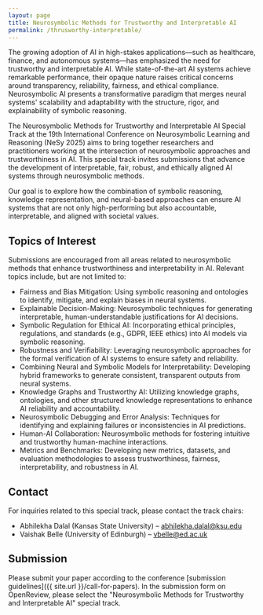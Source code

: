 ```yaml
---
layout: page
title: Neurosymbolic Methods for Trustworthy and Interpretable AI
permalink: /thrusworthy-interpretable/
---
```

The growing adoption of AI in high-stakes applications—such as healthcare, finance, and autonomous systems—has emphasized the need for trustworthy and interpretable AI. While state-of-the-art AI systems achieve remarkable performance, their opaque nature raises critical concerns around transparency, reliability, fairness, and ethical compliance. Neurosymbolic AI presents a transformative paradigm that merges neural systems' scalability and adaptability with the structure, rigor, and explainability of symbolic reasoning.

The Neurosymbolic Methods for Trustworthy and Interpretable AI Special Track at the 19th International Conference on Neurosymbolic Learning and Reasoning (NeSy 2025) aims to bring together researchers and practitioners working at the intersection of neurosymbolic approaches and trustworthiness in AI. This special track invites submissions that advance the development of interpretable, fair, robust, and ethically aligned AI systems through neurosymbolic methods.

Our goal is to explore how the combination of symbolic reasoning, knowledge representation, and neural-based approaches can ensure AI systems that are not only high-performing but also accountable, interpretable, and aligned with societal values.

## Topics of Interest
Submissions are encouraged from all areas related to neurosymbolic methods that enhance trustworthiness and interpretability in AI. Relevant topics include, but are not limited to:
- Fairness and Bias Mitigation: Using symbolic reasoning and ontologies to identify, mitigate, and explain biases in neural systems.
- Explainable Decision-Making: Neurosymbolic techniques for generating interpretable, human-understandable justifications for AI decisions.
- Symbolic Regulation for Ethical AI: Incorporating ethical principles, regulations, and standards (e.g., GDPR, IEEE ethics) into AI models via symbolic reasoning.
- Robustness and Verifiability: Leveraging neurosymbolic approaches for the formal verification of AI systems to ensure safety and reliability.
- Combining Neural and Symbolic Models for Interpretability: Developing hybrid frameworks to generate consistent, transparent outputs from neural systems.
- Knowledge Graphs and Trustworthy AI: Utilizing knowledge graphs, ontologies, and other structured knowledge representations to enhance AI reliability and accountability.
- Neurosymbolic Debugging and Error Analysis: Techniques for identifying and explaining failures or inconsistencies in AI predictions.
- Human-AI Collaboration: Neurosymbolic methods for fostering intuitive and trustworthy human-machine interactions.
- Metrics and Benchmarks: Developing new metrics, datasets, and evaluation methodologies to assess trustworthiness, fairness, interpretability, and robustness in AI.
## Contact
For inquiries related to this special track, please contact the track chairs:
- Abhilekha Dalal (Kansas State University) – abhilekha.dalal@ksu.edu
- Vaishak Belle (University of Edinburgh) – vbelle@ed.ac.uk

## Submission
Please submit your paper according to the conference [submission guidelines]({{ site.url }}/call-for-papers). In the submission form on OpenReview, please select the "Neurosymbolic Methods for Trustworthy and Interpretable AI" special track.











